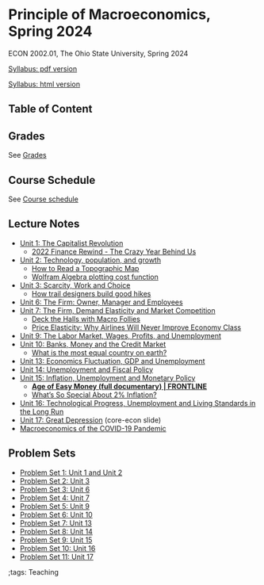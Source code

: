 # Principle of Macroeconomics, Spring 2024

ECON 2002.01, The Ohio State University, Spring 2024

[Syllabus: pdf version](pdf/PrincipleMacroSpring2024/syllabus/syllabus.pdf)

[Syllabus: html version](pdf/PrincipleMacroSpring2024/syllabus/syllabus.html)

## Table of Content

## Grades

See [Grades](pdf/PrincipleMacroSpring2024/syllabus/syllabus.html#grades1)

## Course Schedule

See [Course schedule](pdf/PrincipleMacroSpring2024/syllabus/syllabus.html#tentative-course-schedule1)

## Lecture Notes

- [Unit 1: The Capitalist Revolution](pdf/PrincipleMacroSpring2024/Unit1TheCapitalistRevolution/build/Unit1TheCapitalistRevolution.pdf)
    - [2022 Finance Rewind - The Crazy Year Behind Us](https://www.youtube.com/watch?v=E32v_bsasS8)
- [Unit 2: Technology, population, and growth](pdf/PrincipleMacroSpring2024/Unit2TechChangePopulationGrowth/build/Unit2TechChangePopulationGrowth.pdf)
    - [How to Read a Topographic Map](https://adventure.howstuffworks.com/outdoor-activities/hiking/how-to-read-a-topographic-map2.htm)
    - [Wolfram Algebra plotting cost function](https://www.wolframalpha.com/input?i=plot+c+%3D+L+%2B+2*R)
- [Unit 3: Scarcity, Work and Choice](pdf/PrincipleMacroSpring2024/Unit3Consumer/build/Unit3Consumer.pdf)
    - [How trail designers build good hikes](https://www.youtube.com/watch?v=oFIdIVngeYA)
- [Unit 6: The Firm: Owner, Manager and Employees](pdf/PrincipleMacroSpring2024/Unit6FirmLaborMarket/build/Unit6FirmLaborMarket.pdf)
- [Unit 7: The Firm, Demand Elasticity and Market Competition](pdf/PrincipleMacroSpring2024/Unit7FirmGoodMarket/build/Unit7FirmGoodMarket.pdf)
    - [Deck the Halls with Macro Follies](https://www.youtube.com/watch?v=7uKnd6IEiO0)
    - [Price Elasticity: Why Airlines Will Never Improve Economy Class](https://www.youtube.com/watch?v=Ll92ud6Nufw)
- [Unit 9: The Labor Market, Wages, Profits, and Unemployment](pdf/PrincipleMacroSpring2024/Unit9LaborMarket/build/Unit9LaborMarket.pdf)
- [Unit 10: Banks, Money and the Credit Market](pdf/PrincipleMacroSpring2024/Unit10CreditMarket/build/Unit10CreditMarket.pdf)
    - [What is the most equal country on earth?](https://www.youtube.com/watch?v=Zwn6fqbNRLo)
- [Unit 13: Economics Fluctuation, GDP and Unemployment](pdf/PrincipleMacroSpring2024/Unit13EconomicsFluctuation/build/Unit13EconomicsFluctuation.pdf)
- [Unit 14: Unemployment and Fiscal Policy](pdf/PrincipleMacroSpring2024/Unit14FiscalPolicy/build/Unit14FiscalPolicy.pdf)
- [Unit 15: Inflation, Unemployment and Monetary Policy](pdf/PrincipleMacroSpring2024/Unit15MonetaryPolicy/build/Unit15MonetaryPolicy.pdf)
    - **[Age of Easy Money (full documentary) | FRONTLINE](https://youtu.be/EpMLAQbSYAw)**
    - [What’s So Special About 2% Inflation?](https://youtu.be/UN-O6oNes0I)
- [Unit 16: Technological Progress, Unemployment and Living Standards in the Long Run](pdf/PrincipleMacroSpring2024/Unit16LongRunEconomy/build/Unit16LongRunEconomy.pdf)
- [Unit 17: Great Depression](pdf/PrincipleMacroSpring2024/Unit17GreatDepression/Unit-17-The-Great-Depression-1.0.pdf) (core-econ slide)
- [Macroeconomics of the COVID-19 Pandemic](pdf/PrincipleMacroSpring2024/MacroCovidPandemic/lecture-slides-macroeconomics-of-covid-19-pandemic-5-february.pdf)

## Problem Sets

- [Problem Set 1: Unit 1 and Unit 2](pdf/PrincipleMacroSpring2024/ProblemSets/Unit1Unit2PS/Final/Unit1Unit2PS.pdf)
- [Problem Set 2: Unit 3](pdf/PrincipleMacroSpring2024/ProblemSets/Unit3PS/Final/Unit3PS.pdf)
- [Problem Set 3: Unit 6](pdf/PrincipleMacroSpring2024/ProblemSets/Unit6PS/Final/Unit6PS.pdf)
- [Problem Set 4: Unit 7](pdf/PrincipleMacroSpring2024/ProblemSets/Unit7PS/Final/Unit7PS.pdf)
- [Problem Set 5: Unit 9](pdf/PrincipleMacroSpring2024/ProblemSets/Unit9PS/Final/Unit9PS.pdf)
- [Problem Set 6: Unit 10](pdf/PrincipleMacroSpring2024/ProblemSets/Unit10PS/Final/Unit10PS.pdf)
- [Problem Set 7: Unit 13](pdf/PrincipleMacroSpring2024/ProblemSets/Unit13PS/Final/Unit13PS.pdf)
- [Problem Set 8: Unit 14](pdf/PrincipleMacroSpring2024/ProblemSets/Unit14PS/Final/Unit14PS.pdf)
- [Problem Set 9: Unit 15](pdf/PrincipleMacroSpring2024/ProblemSets/Unit15PS/Final/Unit15PS.pdf)
- [Problem Set 10: Unit 16](pdf/PrincipleMacroSpring2024/ProblemSets/Unit16PS/Final/Unit16PS.pdf)
- [Problem Set 11: Unit 17](pdf/PrincipleMacroSpring2024/ProblemSets/Unit17PS/Final/Unit17PS.pdf)

;tags: Teaching
